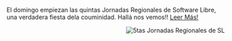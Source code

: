 <html><body><p>El domingo empiezan las quintas Jornadas Regionales de Software Libre, una verdadera fiesta dela couminidad. Hallá nos vemos!! <a href="http://jornadas.ant.org.ar">Leer Más! </a>

</p><div align="right"><img src="http://ant.org.ar/468x60.gif" alt="5tas Jornadas Regionales de SL"></div></body></html>